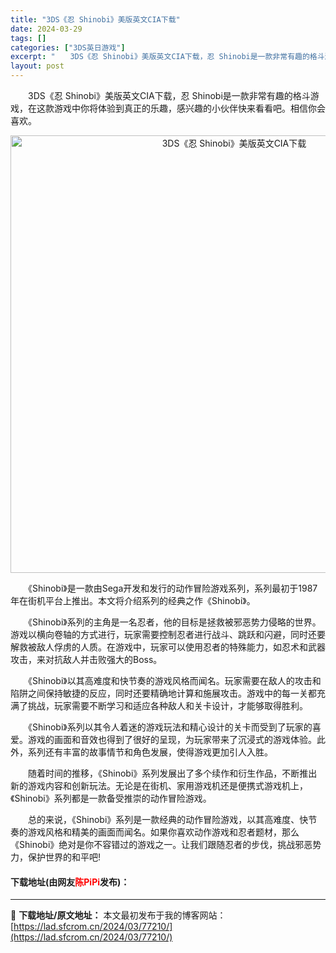 ```yaml
---
title: "3DS《忍 Shinobi》美版英文CIA下载"
date: 2024-03-29
tags: []
categories: ["3DS英日游戏"]
excerpt: "　　3DS《忍 Shinobi》美版英文CIA下载，忍 Shinobi是一款非常有趣的格斗游戏，在这款游戏中你将体验到真正的乐趣，感兴趣的小伙伴快来看看吧。相信你会喜欢。 　　《Shinobi》是一款由Sega开发和发行的动作冒险游戏系列，系列最初于1987年在街机平台上推出。本文将介绍系列的经典之&hellip;"
layout: post
---
```


 <p>　　3DS《忍 Shinobi》美版英文CIA下载，忍 Shinobi是一款非常有趣的格斗游戏，在这款游戏中你将体验到真正的乐趣，感兴趣的小伙伴快来看看吧。相信你会喜欢。</p> <p align="center"><img align="" border="0" src="https://lad.sfcrom.cn/wp-content/uploads/2024/03/20240329_6606353c96154.webp" width="700" alt="3DS《忍 Shinobi》美版英文CIA下载" /></p> <p>　　《Shinobi》是一款由Sega开发和发行的动作冒险游戏系列，系列最初于1987年在街机平台上推出。本文将介绍系列的经典之作《Shinobi》。</p> <p>　　《Shinobi》系列的主角是一名忍者，他的目标是拯救被邪恶势力侵略的世界。游戏以横向卷轴的方式进行，玩家需要控制忍者进行战斗、跳跃和闪避，同时还要解救被敌人俘虏的人质。在游戏中，玩家可以使用忍者的特殊能力，如忍术和武器攻击，来对抗敌人并击败强大的Boss。</p> <p>　　《Shinobi》以其高难度和快节奏的游戏风格而闻名。玩家需要在敌人的攻击和陷阱之间保持敏捷的反应，同时还要精确地计算和施展攻击。游戏中的每一关都充满了挑战，玩家需要不断学习和适应各种敌人和关卡设计，才能够取得胜利。</p> <p>　　《Shinobi》系列以其令人着迷的游戏玩法和精心设计的关卡而受到了玩家的喜爱。游戏的画面和音效也得到了很好的呈现，为玩家带来了沉浸式的游戏体验。此外，系列还有丰富的故事情节和角色发展，使得游戏更加引人入胜。</p> <p>　　随着时间的推移，《Shinobi》系列发展出了多个续作和衍生作品，不断推出新的游戏内容和创新玩法。无论是在街机、家用游戏机还是便携式游戏机上，《Shinobi》系列都是一款备受推崇的动作冒险游戏。</p> <p>　　总的来说，《Shinobi》系列是一款经典的动作冒险游戏，以其高难度、快节奏的游戏风格和精美的画面而闻名。如果你喜欢动作游戏和忍者题材，那么《Shinobi》绝对是你不容错过的游戏之一。让我们跟随忍者的步伐，挑战邪恶势力，保护世界的和平吧!</p> <p><h4>下载地址(由网友<font color="red">陈PiPi</font>发布)：</h4></p> 

---
📖 **下载地址/原文地址：** 本文最初发布于我的博客网站：[https://lad.sfcrom.cn/2024/03/77210/](https://lad.sfcrom.cn/2024/03/77210/)
